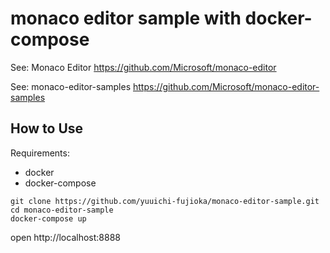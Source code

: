 # monaco editor sample with docker-compose

See: Monaco Editor https://github.com/Microsoft/monaco-editor

See: monaco-editor-samples https://github.com/Microsoft/monaco-editor-samples

## How to Use

Requirements:
* docker
* docker-compose

```
git clone https://github.com/yuuichi-fujioka/monaco-editor-sample.git
cd monaco-editor-sample
docker-compose up
```

open http://localhost:8888
